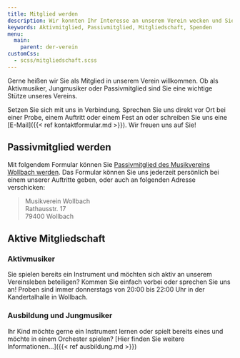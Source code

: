 ```yaml
---
title: Mitglied werden
description: Wir konnten Ihr Interesse an unserem Verein wecken und Sie wollen uns unterstützen? Hier können Sie Mitglied werden.
keywords: Aktivmitglied, Passivmitglied, Mitgliedschaft, Spenden
menu:
  main:
    parent: der-verein
customCss:
  - scss/mitgliedschaft.scss
---
```


Gerne heißen wir Sie als Mitglied in unserem Verein willkommen. Ob als
Aktivmusiker, Jungmusiker oder Passivmitglied sind Sie eine wichtige Stütze
unseres Vereins.

Setzen Sie sich mit uns in Verbindung. Sprechen Sie uns direkt vor Ort bei
einer Probe, einem Auftritt oder einem Fest an oder schreiben Sie uns eine
[E-Mail]({{< ref kontaktformular.md >}}). Wir freuen uns auf Sie!

<div class="row">
  <div class="side-by-side">

## Passivmitglied werden
Mit folgendem Formular können Sie
<a title="Beitrittserklärung"
    href="/files/pdf/beitrittserklaerung.pdf"
    target="_blank">Passivmitglied
  des Musikvereins Wollbach werden</a>.
Das Formular können Sie uns jederzeit persönlich bei einem unserer
Auftritte geben, oder auch an folgenden Adresse verschicken:

> Musikverein Wollbach<br />
> Rathausstr. 17<br />
> 79400 Wollbach
  </div>
  <div class="side-by-side">

## Aktive Mitgliedschaft
### Aktivmusiker
Sie spielen bereits ein Instrument und möchten sich aktiv an unserem
Vereinsleben beteiligen? Kommen Sie einfach vorbei oder sprechen Sie uns
an! Proben sind immer donnerstags von 20:00 bis 22:00 Uhr in der
Kandertalhalle in Wollbach.

### Ausbildung und Jungmusiker
Ihr Kind möchte gerne ein Instrument lernen oder spielt bereits eines
und möchte in einem Orchester spielen? [Hier finden Sie weitere
Informationen...]({{< ref ausbildung.md >}})

  </div>
</div>
